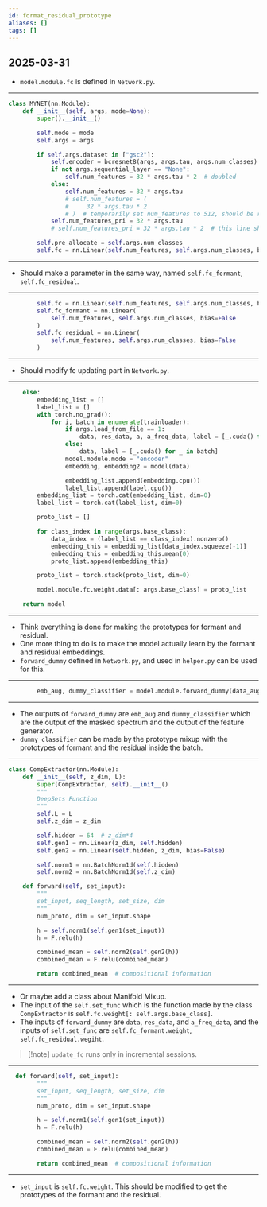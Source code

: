 ```yaml
---
id: format_residual_prototype
aliases: []
tags: []
---
```


## 2025-03-31
- `model.module.fc` is defined in `Network.py`.

---
```python Network.py model.fc
class MYNET(nn.Module):
    def __init__(self, args, mode=None):
        super().__init__()

        self.mode = mode
        self.args = args

        if self.args.dataset in ["gsc2"]:
            self.encoder = bcresnet8(args, args.tau, args.num_classes)
            if not args.sequential_layer == "None":
                self.num_features = 32 * args.tau * 2  # doubled
            else:
                self.num_features = 32 * args.tau
                # self.num_features = (
                #     32 * args.tau * 2
                # )  # temporarily set num_features to 512, should be removed
            self.num_features_pri = 32 * args.tau
            # self.num_features_pri = 32 * args.tau * 2  # this line should be removed

        self.pre_allocate = self.args.num_classes
        self.fc = nn.Linear(self.num_features, self.args.num_classes, bias=False)
```
---

- Should make a parameter in the same way, named `self.fc_formant`, `self.fc_residual`.

---
```python Network.py formant residual prototype fc added
        self.fc = nn.Linear(self.num_features, self.args.num_classes, bias=False)
        self.fc_formant = nn.Linear(
            self.num_features, self.args.num_classes, bias=False
        )
        self.fc_residual = nn.Linear(
            self.num_features, self.args.num_classes, bias=False
        )
```
---

- Should modify fc updating part in `Network.py`.

---
```python helper.py replace_base_fc when args.vector_based_only == 1
    else:
        embedding_list = []
        label_list = []
        with torch.no_grad():
            for i, batch in enumerate(trainloader):
                if args.load_from_file == 1:
                    data, res_data, a, a_freq_data, label = [_.cuda() for _ in batch]
                else:
                    data, label = [_.cuda() for _ in batch]
                model.module.mode = "encoder"
                embedding, embedding2 = model(data)

                embedding_list.append(embedding.cpu())
                label_list.append(label.cpu())
        embedding_list = torch.cat(embedding_list, dim=0)
        label_list = torch.cat(label_list, dim=0)

        proto_list = []

        for class_index in range(args.base_class):
            data_index = (label_list == class_index).nonzero()
            embedding_this = embedding_list[data_index.squeeze(-1)]
            embedding_this = embedding_this.mean(0)
            proto_list.append(embedding_this)

        proto_list = torch.stack(proto_list, dim=0)

        model.module.fc.weight.data[: args.base_class] = proto_list

    return model
```
---

- Think everything is done for making the prototypes for formant and residual.
- One more thing to do is to make the model actually learn by the formant and residual embeddings.
- `forward_dummy` defined in `Network.py`, and used in `helper.py` can be used for this.

---
```python helper.py forward_dummy being used
        emb_aug, dummy_classifier = model.module.forward_dummy(data_aug)
```
---

- The outputs of `forward_dummy` are `emb_aug` and `dummy_classifier` which are the output of the masked spectrum and the output of the feature generator.
- `dummy_classifier` can be made by the prototype mixup with the prototypes of formant and the residual inside the batch.

---
```python Network.py CompExtractor
class CompExtractor(nn.Module):
    def __init__(self, z_dim, L):
        super(CompExtractor, self).__init__()
        """
        DeepSets Function
        """
        self.L = L
        self.z_dim = z_dim

        self.hidden = 64  # z_dim*4
        self.gen1 = nn.Linear(z_dim, self.hidden)
        self.gen2 = nn.Linear(self.hidden, z_dim, bias=False)

        self.norm1 = nn.BatchNorm1d(self.hidden)
        self.norm2 = nn.BatchNorm1d(self.z_dim)

    def forward(self, set_input):
        """
        set_input, seq_length, set_size, dim
        """
        num_proto, dim = set_input.shape

        h = self.norm1(self.gen1(set_input))
        h = F.relu(h)

        combined_mean = self.norm2(self.gen2(h))
        combined_mean = F.relu(combined_mean)

        return combined_mean  # compositional information
```
---

- Or maybe add a class about Manifold Mixup.
- The input of the `self.set_func` which is the function made by the class `CompExtractor` is 
  `self.fc.weight[: self.args.base_class]`.
- The inputs of `forward_dummy` are `data`, `res_data`, and `a_freq_data`, and the inputs of `self.set_func` are
  `self.fc_formant.weight`, `self.fc_residual.wegiht`.
> [!note] `update_fc` runs only in incremental sessions.
---
```python Network.py CompExtractor
  def forward(self, set_input):
        """
        set_input, seq_length, set_size, dim
        """
        num_proto, dim = set_input.shape

        h = self.norm1(self.gen1(set_input))
        h = F.relu(h)

        combined_mean = self.norm2(self.gen2(h))
        combined_mean = F.relu(combined_mean)

        return combined_mean  # compositional information
```
---
- `set_input` is `self.fc.weight`. This should be modified to get the prototypes of the formant and the residual.
